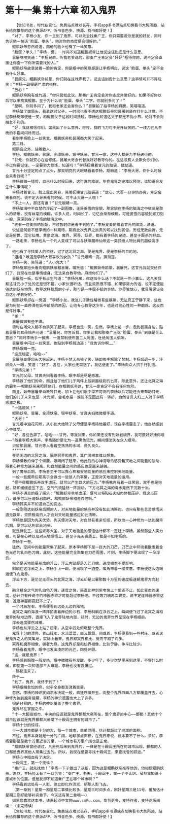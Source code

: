# 第十一集 第十六章 初入鬼界
        【告知书友，时代在变化，免费站点难以长存，手机app多书源站点切换看书大势所趋，站长给你推荐的这个换源APP，听书音色多、换源、找书都好使！】
       “对了，李杨小友，你一旦到了鬼界，可以先去找秦广王，你只需要说你是我的好友，同时告诉他一句话‘脸蛋、拳头’，他对你的态度便会很好的。”
       鲲鹏妖帝忽然说道，而他的脸上也有了一丝笑意。
       “脸蛋？拳头？”李杨一愣，一时间不知道鲲鹏妖帝让他说这话到底是什么意思。
       昙屠嘿嘿笑道：“李杨兄弟，听我老爹说的，那秦广王肯定会‘好好’招待你的。说不定会直接让你查一下你所需要找的人。”
       鲲鹏妖帝故意装着一脸的肯定，但是眼中的笑意却是让李杨明白，说这‘脸蛋、拳头’定不会有什么好事。
       “昙屠兄，鲲鹏妖帝前辈，你们别在这戏弄我了，说这话到底什么意思？这事情可开不得玩笑！”李杨一副很是严肃的模样。
       “放心！”
       鲲鹏妖帝胸有成竹道，“你只管如此说，那秦广王肯定会对你态度非常好的。如果不好你以后可以来找我鲲鹏。至于为什么说‘脸蛋、拳头’二字，你就别多问了！”
       “是啊，你别多问了，我和老爹还会害你么？”昙屠拍了拍李杨的肩膀，笑嘻嘻道。
       李杨皱了皱眉头，看着这对父子，一时间也看不透这鲲鹏妖帝和昙屠到底在打什么注意。不过李杨旋即便是一笑，和鲲鹏父子这段时间接触，李杨也知道这父子都是不拘小节，绝对不会对朋友不利的。
       “好，我就相信你们。如果出了什么意外，哼哼，我的飞刀可不是开玩笑的。”一缕刀芒从李杨的手指间闪烁而过。
       看到李杨脸上一丝笑意，鲲鹏妖帝和昙屠都大笑了起来。
       第二日。
       鲲鹏岛之外，站着数人。
       李杨、鲲鹏妖帝、昙屠、金须妖帝、银甲妖帝、甘元一家，这些人都是为李杨送行的。
       “甘元，你就安心在这修炼，昙屠大哥会代替我好好教导你的。在这没有人会欺负你们的。不过你要记住，一定要努力修炼，知道吗？”李杨抚摸着甘元的脑袋，鼓励道。
       甘元十分坚定的点了点头，那双明亮的大眼睛看着李杨，期盼道：“李杨大哥，你什么时候会来看我呢？”
       李杨微微一错愕，自己什么时候回来，这可真的难说，毕竟鬼界之途难以预测，谁知道会发生什么事情呢？
       李杨对着甘元，脸上露出笑容，笑着抚摸甘元脑袋道：“放心，大哥一旦事情办完，肯定会来看你的。说不定大哥来看的时候，可不止大哥一人哦！”
       “不止一人，那还有谁？”甘元眼睛一亮。
       李杨脑海中不自禁的浮起了一副图像，正是姜雪的容貌，那容貌在李杨的脑海之中依旧是那么的清晰，没有丝毫的模糊，许多人说，时间长了，记忆会渐渐模糊，可是姜雪的容貌犹如刀刻一般，深深刻在了李杨的脑海之中。
       “还有一位美丽的姐姐，不过暂时你是看不到她了。”李杨宠爱的摸着甘元的脑袋，说道。
       说这话何尝不是李杨的一种期待，期待此次鬼界之旅真的可以找到姜雪，历经无数曲折，无论是俗世、昆仑仙境、黄泉之海、魔界、冥界、妖界，都有着李杨的足迹，甚至于厮杀的鲜血。
       一路走来，李杨也从一个凡人变成了可以与妖帝魔帝仙帝这一类顶级人物比肩的超级高手了。
       他也有了寻找爱人的资格，过了这北冥之海，便是鬼界，便是李杨的目的地。
       “姐姐？难道是李杨大哥喜欢的女孩？”甘元眼睛一亮，猜测道。
       李杨一笑，笑骂道：“人小鬼大！”
       李杨旋即抬头看向鲲鹏妖帝和昙屠，嘱托道：“鲲鹏妖帝前辈，昙屠兄，这甘元我就交给你们了，我现在也是事情缠身，无法亲自教导他，麻烦你们了。”
       昙屠脸一板，似乎有点生气道：“李杨兄弟，你这叫什么话？不就是一件小事么，这几天我和这甘元小子处的还是很不错，小家伙很听话，而且资质很不错，如果够努力的话，说不定便能够达到妖帝境界。教导这样聪慧的小子，那可是一件很不错的事情。你尽管放心，我昙屠保证会将这小子教好的。”
       鲲鹏妖帝却在一旁道：“李杨小友，我这儿子脾性略微有些暴躁，无法真正宁静下来，这也是为何他一直停滞在妖帝前期的原因，让他专心教导这少年，也是对他心性的一种磨炼。这反而是件好事。”
       “爹！”
       昙屠微微有些不满。
       顿时在场众人都不自禁笑了起来，李杨也是一笑，忽然，李杨上前一步，走到昙屠身边，贴着昙屠的耳朵悄声问道：“昙屠兄，你告诉我，你爹让我和那秦广王说‘脸蛋、拳头’到底是什么意思？”同时李杨手一微拂，一道禁制便布置二人周围，杜绝周围人偷听。
       昙屠眼中闪过一丝笑意，也贴到李杨耳边道：“我告诉你啊……”
       李杨眼睛一亮。
       “这是秘密，哈哈~~”
       昙屠随即便仰头大笑起来，李杨不禁无奈笑了笑，随即挥手解除了禁制。李杨后退一步，环顾众人一眼，笑道：“好了，各位，大家也无需送了，我这便走了。”李杨向众人拱手行礼道。
       “李杨兄弟！”
       甘元的父母，甘真夫妇看着李杨，眼中却是尽是感激。
       李杨救了他们的命，而且给了他们儿子两件上品妖器级别的匕首，除此意外，还让北冥之海的霸主——鲲鹏妖帝来照顾他们，在鲲鹏妖帝这，甘元一家肯定不会有任何危险。
       而且，妖帝昙屠亲自教导甘元，加上在他们眼中深不可测的李杨以后可能还会来帮助甘元，他们的儿子未来也是一片光明，金毛水猿一族说不定因此有一转折，自然甘真夫妇二人对于李杨感激之极。
       “一路顺风！”
       鲲鹏妖帝、昙屠、金须妖帝、银甲妖帝、甘真夫妇微微摆手道。
       “大哥！”
       甘元眼中泪花闪烁，从小到大他除了父母便是李杨待他最好，现在李杨要走了，他自然感到心中难受。
       “好，各位告辞了。哈哈~~~甘元，等我回来，你如果还没有到妖君境界，我可要好好揍你哦~~~”随着李杨大笑声，李杨随即便化为一道黑色流光，瞬间便消失在众人眼帘。
       只留那昙屠、甘元等人看着空荡荡的水域，良久良久。
       ******
       苍茫无边的北冥之海，隔绝冥界和鬼界，其广阔根本难以想象。
       李杨懒散的伸了个懒腰，眼睛闭了起来，他此刻的心神清晰的感受着天地之间能量的波动，随着心神修为越来越高，和自然能量之间的感应也是越来越强。
       到了魔帝后期，李杨甚至于可以靠心神和天地能量的感应来控制天地能量。
       一般一些魔帝后期高手会做出一些骇人的事情，正是对天地能量的运用。
       “怪不得鲲鹏妖帝双手虚压，就可以产生巨大的压力。”李杨嘴角有着一丝笑容，双手也是抬起，随即缓缓虚压下去，空气气流猛然一阵振动，下方北冥之海的海水竟然下沉数十米。
       李杨不满意的摇了摇头：“鲲鹏妖帝单单虚压，便可以将阳石夫妇肉体都压碎，我这点压力，最多可以压迫妖君而已，和鲲鹏妖帝相差百倍啊。”
       李杨其实并不知道自己的变态。
       一般刚刚达到妖帝后期的人，对天地能量的感应并没有如此清晰的。也只有那些苦苦感悟天道无数年，资质极高的人才会对天地能量感应如此清晰。
       李杨他是因为先天优势，先天便对天地，对自然有着亲切感，所以他一心神修为一达到魔帝后期，便可以达到如此地步。
       就是狮驼王，这些妖界大圣，对于天地能量的感悟估计都不一定赶上李杨，虽然那些人实力强，可是在心神以及对天地感悟上，甚至于先天资质上，都是不如李杨的。
       李杨手一卷。
       猛然，空间中的能量聚集了起来，原本李杨脚下是一巨大的刀芒，刀芒之中环绕着散发着金色光芒的乳白色刀魄，此刻，这些能量完全聚集在刀芒周围，片刻，李杨脚下便出现了一朵浮云。
       完全是天地能量形成的浮云，浮云内部却是刀芒刀魄，速度根本不受影响。
       斜躺在这浮云之上，李杨手上一翻，便出现了一酒壶，嘴角带着一缕笑意，李杨便这么边喝酒便飞向鬼界。
       浮云下方，是茫茫无尽头的北冥之海，浮云却是以霎那数十万里的速度极速朝鬼界方向赶去。
       融合精金之气的乳白色刀魄，速度之快，简直比神剑紫电快上十倍还不止，如此变态的速度，估计只有传说中的神器赤霄才可能超过李杨吧。不过等刀魄再次蜕变，说不定连神器赤霄这第一速度神器都要赶不上了。
       一个时辰左右，李杨便看到远处无边的陆地。
       北冥之海的海浪一阵阵拍击着岸边的沙石，李杨斜躺在浮云之上，瞬间便飞过了北冥之海和鬼界的陆地边界，直接飞入了鬼界陆地内部，顿时，无边的鬼界世界呈现在李杨眼前。
       浮云速度骤然减缓。
       李杨也从浮云之上站了起来，从空中四处俯瞰整个鬼界。
       鬼界十分的漂亮，青山绿水，水流潺潺，白云飘飘，间或着，李杨便看到一些村庄，或者说是鬼界之人的聚集地，实际上看来，鬼界和冥界相比，反而平和了许多。
       冥界和魔界相像，强者为尊。这鬼界却是和仙界相像，比较宁静，争斗比较少。
       李杨看着鬼界，眼中也发出凌厉的光芒，四处环顾。
       “这，就是鬼界！”
       李杨感到胸膛一阵发热，眼中微微有些发酸，多少年了，多少次梦里来到这里，不管什么时候，即使第一次知道那三大难题，李杨也没有畏惧过。
       一路都走来了。
       终于……
       “到了，鬼界，我终于到了！”
       李杨眼睛愈加的亮，似乎全身都澎湃着能量。
       忽然，李杨的神识犹如洪水决堤一般，疯狂呼啸开去，向整个鬼界四面八方都覆盖开去，心神修为达到魔帝后期，李杨的神识范围也大上了许多。
       很是轻易的，李杨的神识覆盖了整个鬼界。
       鬼界尽在掌握之中。
       “十一大超级城市，中央的应该就是鬼界酆都大帝所在，整个鬼界的中心——酆都！其他十个城市应该就是鬼界酆都大帝麾下十殿阎王拥有的城市了。”
       李杨十分的惊讶。
       十一大城市都是十分的大，每一个城市，单单范围，估计都超过了地球的面积。
       不过，鬼界本身就是十分的广阔，地球那点面积，在鬼界来说，根本算不了什么。须知，李杨霎那便是数十万里近百万里，一个城市有万里广阔也是正常。
       “鲲鹏妖帝曾经说过，凡是死后来到鬼界的，一律是在十殿阎王所在的城市出现，酆都的人口都是鬼界其他人聚集过去的。所以，我现在便要寻找十殿阎王，来查找雪的踪迹。”
       李杨心中暗自有了决定。
       十殿阎王，第一个找谁？
       “秦广王，就先找他！”李杨一下子做出了决断，因为这是鲲鹏妖帝推荐他的，他相信鲲鹏妖帝，忽然，李杨脸上有了一丝苦笑：“秦广王，老天，十殿阎王，我一个不认识，虽然我知道十座城市的位置，但是我却不知道秦广王在哪个城市啊？”
       李杨看到远处有一人影，他立即化作流光，朝那人影飞去。
       （第一章到！星期一和星期二事情比较多，星期三时间多点，刚好星期三是11号，番茄估计星期三刚好能够补完章节。今天还有第二章哦~~）
       如果您喜欢这本书，请来起点中文网www.cmFu.com，章节更多，支持作者，支持正版阅读！（未完待续）
       【告知书友，时代在变化，免费站点难以长存，手机app多书源站点切换看书大势所趋，站长给你推荐的这个换源APP，听书音色多、换源、找书都好使！】